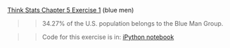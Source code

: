 [Think Stats Chapter 5 Exercise 1](http://greenteapress.com/thinkstats2/html/thinkstats2006.html#toc50) (blue men)

>> 34.27% of the U.S. population belongs to the Blue Man Group.

>> Code for this exercise is in: [iPython notebook](stat_sol.ipynb)
